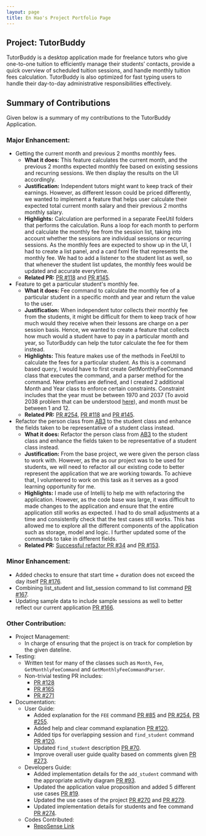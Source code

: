 ```yaml
---
layout: page
title: En Hao's Project Portfolio Page
---
```


## Project: TutorBuddy

TutorBuddy is a desktop application made for freelance tutors who give one-to-one tuition to efficiently manage their students’ contacts, provide a quick overview of scheduled tuition sessions, and handle monthly tuition fees calculation. TutorBuddy is also optimized for fast typing users to handle their day-to-day administrative responsibilities effectively.

## Summary of Contributions
Given below is a summary of my contributions to the TutorBuddy Application.

### Major Enhancement:
* Getting the current month and previous 2 months monthly fees.
  * **What it does:** This feature calculates the current month, and the previous 2 months expected monthly fee based on existing sessions and recurring sessions. We then display the results on the UI accordingly.
  * **Justification:** Independent tutors might want to keep track of their earnings. However, as different lesson could be priced differently,
    we wanted to implement a feature that helps user calculate their expected total current month salary and their previous 2 months
    monthly salary.
  * **Highlights:** Calculation are performed in a separate FeeUtil folders that performs the calculation. Runs a loop for each month to perform and
    calculate the monthly fee from the session list, taking into account whether the sessions are individual sessions or recurring sessions.
    As the monthly fees are expected to show up in the UI, I had to create a list panel, and a card fxml file that represents the monthly fee.
    We had to add a listener to the student list as well, so that whenever the student list updates, the monthly fees would be updated and
    accurate everytime.
  * **Related PR:** [PR #118](https://github.com/AY2021S2-CS2103T-T11-1/tp/pull/118) and
    [PR #145](https://github.com/AY2021S2-CS2103T-T11-1/tp/pull/145).
* Feature to get a particular student's monthly fee.
    * **What it does:** Fee command to calculate the monthly fee of a particular student in a specific month and year and return the value to the user.
    * **Justification:** When independent tutor collects their monthly fee from the students, it might be difficult for them to keep track of how much would they receive
      when their lessons are charge on a per session basis. Hence, we wanted to create a feature that collects how much would a student have to
      pay in a particular month and year, so TutorBuddy can help the tutor calculate the fee for them instead.
    * **Highlights:** This feature makes use of the methods in FeeUtil to calculate the fees for a particular student. As this is a command based query, I would have to first
      create GetMonthlyFeeCommand class that executes the command, and a parser method for the command. New prefixes are defined, and I
      created 2 additional Month and Year class to enforce certain constraints. Constraint includes that the year must be between 1970 and 2037 (To avoid 2038 problem that can be understood [here](https://en.wikipedia.org/wiki/Year_2038_problem)),
      and month must be between 1 and 12.
    * **Related PR:** [PR #254](https://github.com/AY2021S2-CS2103T-T11-1/tp/pull/254), [PR #118](https://github.com/AY2021S2-CS2103T-T11-1/tp/pull/118) and
      [PR #145](https://github.com/AY2021S2-CS2103T-T11-1/tp/pull/145).
* Refactor the person class from [AB3](https://nus-cs2103-ay2021s2.github.io/tp/) to the student class and enhance
the fields taken to be representative of a student class instead.
    * **What it does:** Refactor the person class from [AB3](https://nus-cs2103-ay2021s2.github.io/tp/) to the student class and enhance
      the fields taken to be representative of a student class instead.
    * **Justification:** From the base project, we were given the person class to work with. However, as the
      as our project was to be used for students, we will need to refactor all our existing code
      to better represent the application that we are working towards. To achieve that, I volunteered to work on this task
      as it serves as a good learning opportunity for me.
    * **Highlights:** I made use of Intellij to help me with refactoring the application. However, as the code base was large, it was difficult to
      made changes to the application and ensure that the entire application still works as expected. I had to do small adjustments at
      a time and consistently check that the test cases still works. This has allowed me to explore
      all the different components of the application such as storage, model and logic. I further updated some of the
      commands to take in different fields.
    * **Related PR:** [Successful refactor PR #34](https://github.com/AY2021S2-CS2103T-T11-1/tp/pull/34) and
      [PR #153](https://github.com/AY2021S2-CS2103T-T11-1/tp/pull/153).

### Minor Enhancement:
* Added checks to ensure that start time + duration does not exceed the day itself [PR #176](https://github.com/AY2021S2-CS2103T-T11-1/tp/pull/176).
* Combining list_student and list_session command to list command [PR #167](https://github.com/AY2021S2-CS2103T-T11-1/tp/pull/167).
* Updating sample data to include sample sessions as well to better reflect our current application [PR #166](https://github.com/AY2021S2-CS2103T-T11-1/tp/pull/166).

### Other Contribution:
* Project Management:
    * In charge of ensuring that the project is on track for completion by the given dateline.
* Testing:
    * Written test for many of the classes such as `Month`, `Fee`, `GetMonthlyFeeCommand` and `GetMonthlyFeeCommandParser`.
    * Non-trivial testing PR includes:
      * [PR #128](https://github.com/AY2021S2-CS2103T-T11-1/tp/pull/128)
      * [PR #165](https://github.com/AY2021S2-CS2103T-T11-1/tp/pull/165)
      * [PR #271](https://github.com/AY2021S2-CS2103T-T11-1/tp/pull/271)
* Documentation:
  * User Guide:
    * Added explanation for the `FEE` command [PR #85](https://github.com/AY2021S2-CS2103T-T11-1/tp/pull/85) and [PR #254](https://github.com/AY2021S2-CS2103T-T11-1/tp/pull/254), [PR #255](https://github.com/AY2021S2-CS2103T-T11-1/tp/pull/255).
    * Added help and clear command explanation [PR #120](https://github.com/AY2021S2-CS2103T-T11-1/tp/pull/120).
    * Added tips for overlapping session and `find_student` command [PR #120](https://github.com/AY2021S2-CS2103T-T11-1/tp/pull/120).
    * Updated `find_student` description [PR #70](https://github.com/AY2021S2-CS2103T-T11-1/tp/pull/70/files).
    * Improve overall user guide quality based on comments given [PR #273](https://github.com/AY2021S2-CS2103T-T11-1/tp/pull/273).
  * Developers Guide:
    * Added implementation details for the `add_student` command with the appropriate activity diagram [PR #93](https://github.com/AY2021S2-CS2103T-T11-1/tp/pull/93).
    * Updated the application value proposition and added 5 different use cases [PR #19](https://github.com/AY2021S2-CS2103T-T11-1/tp/pull/19/files).
    * Updated the use cases of the project [PR #270](https://github.com/AY2021S2-CS2103T-T11-1/tp/pull/270) and [PR #279](https://github.com/AY2021S2-CS2103T-T11-1/tp/pull/279).
    * Updated implementation details for students and fee command [PR #274](https://github.com/AY2021S2-CS2103T-T11-1/tp/pull/274).
  * Codes Contributed:
    * [RepoSense Link](https://nus-cs2103-ay2021s2.github.io/tp-dashboard/?search=enhao25&sort=groupTitle&sortWithin=title&timeframe=commit&mergegroup=&groupSelect=groupByRepos&breakdown=true&checkedFileTypes=docs~functional-code~test-code~other&since=2021-02-19&tabOpen=true&tabType=authorship&zFR=false&tabAuthor=enhao25&tabRepo=AY2021S2-CS2103T-T11-1%2Ftp%5Bmaster%5D&authorshipIsMergeGroup=false&authorshipFileTypes=docs~functional-code~test-code~other&authorshipIsBinaryFileTypeChecked=false)
